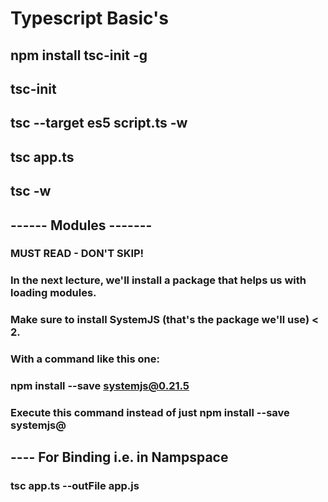 # Typescript Basic's

## npm install tsc-init -g
## tsc-init
## tsc --target es5 script.ts -w
## tsc app.ts
## tsc -w

## ------ Modules -------
### MUST READ - DON'T SKIP!

### In the next lecture, we'll install a package that helps us with loading modules.

### Make sure to install SystemJS (that's the package we'll use) < 2.

### With a command like this one:

### npm install --save systemjs@0.21.5

### Execute this command instead of just npm install --save systemjs@


## ---- For Binding i.e. in Nampspace
### tsc app.ts --outFile app.js
